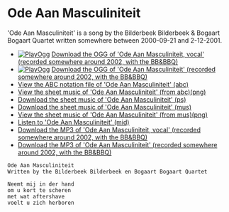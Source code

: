 # Ode Aan Masculiniteit

'Ode Aan Masculiniteit' is a song by the Bilderbeek Bilderbeek & Bogaart Bogaart Quartet
written somewhere between 2000-09-21 and 2-12-2001.

-   [![PlayOgg](http://static.fsf.org/playogg/Play_ogg_80x15.png "I support PlayOgg!")](http://playogg.org) [Download the OGG of 'Ode Aan Masculiniteit, vocal' (recorded somewhere around 2002, with the BB&BBQ)](CD01_01OdeAanMasculiniteitVocaal.ogg)
-   [![PlayOgg](http://static.fsf.org/playogg/Play_ogg_80x15.png "I support PlayOgg!")](http://playogg.org) [Download the OGG of 'Ode Aan Masculiniteit' (recorded somewhere around 2002, with the BB&BBQ)](CD01_05OdeAanMasculiniteit.ogg)
-   [View the ABC notation file of 'Ode Aan Masculiniteit' (abc)](OdeAanMasculiniteit.abc)
-   [View the sheet music of 'Ode Aan Masculiniteit' (from abc)(png)](SongOdeAanMasculiniteit.png)
-   [Download the sheet music of 'Ode Aan Masculiniteit' (ps)](SongOdeAanMasculiniteit.ps)
-   [Download the sheet music of 'Ode Aan Masculiniteit' (mus)](SongOdeAanMasculiniteit.mus)
-   [View the sheet music of 'Ode Aan Masculiniteit' (from mus)(png)](SongOdeAanMasculiniteitMus.png)
-   [Listen to 'Ode Aan Masculiniteit' (mid)](SongOdeAanMasculiniteit.mid)
-   [Download the MP3 of 'Ode Aan Masculiniteit, vocal' (recorded somewhere around 2002, with the BB&BBQ)](CD01_01OdeAanMasculiniteitVocaal.mp3)
-   [Download the MP3 of 'Ode Aan Masculiniteit' (recorded somewhere around 2002, with the BB&BBQ)](CD01_05OdeAanMasculiniteit.mp3)

```
Ode Aan Masculiniteit
Written by the Bilderbeek Bilderbeek en Bogaart Bogaart Quartet 

Neemt mij in der hand 
om u kort te scheren 
met wat aftershave 
voelt u zich herboren 
```
